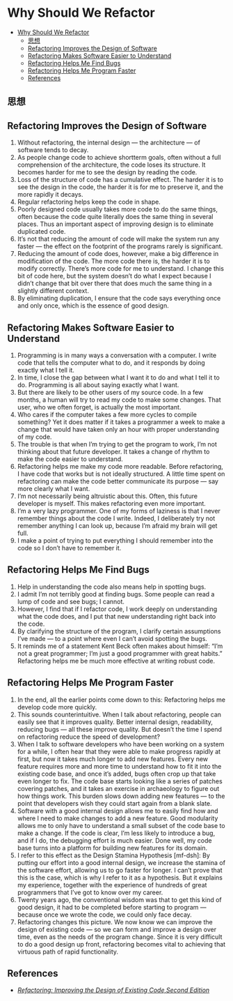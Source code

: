 # Why Should We Refactor


<!-- TOC -->

- [Why Should We Refactor](#why-should-we-refactor)
    - [思想](#思想)
    - [Refactoring Improves the Design of Software](#refactoring-improves-the-design-of-software)
    - [Refactoring Makes Software Easier to Understand](#refactoring-makes-software-easier-to-understand)
    - [Refactoring Helps Me Find Bugs](#refactoring-helps-me-find-bugs)
    - [Refactoring Helps Me Program Faster](#refactoring-helps-me-program-faster)
    - [References](#references)

<!-- /TOC -->


## 思想


## Refactoring Improves the Design of Software
1. Without refactoring, the internal design — the architecture — of software tends to decay. 
2. As people change code to achieve short­term goals, often without a full comprehension of the architecture, the code loses its structure. It becomes harder for me to see the design by reading the code. 
3. Loss of the structure of code has a cumulative effect. The harder it is to see the design in the code, the harder it is for me to preserve it, and the more rapidly it decays. 
4. Regular refactoring helps keep the code in shape. 
5. Poorly designed code usually takes more code to do the same things, often because the code quite literally does the same thing in several places. Thus an important aspect of improving design is to eliminate duplicated code. 
6. It’s not that reducing the amount of code will make the system run any faster — the effect on the footprint of the programs rarely is significant. 
7. Reducing the amount of code does, however, make a big difference in modification of the code. The more code there is, the harder it is to modify correctly. There’s more code for me to understand. I change this bit of code here, but the system doesn’t do what I expect because I didn’t change that bit over there that does much the same thing in a slightly different context. 
8. By eliminating duplication, I ensure that the code says everything once and only once, which is the essence of good design.

## Refactoring Makes Software Easier to Understand 
1. Programming is in many ways a conversation with a computer. I write code that tells the computer what to do, and it responds by doing exactly what I tell it. 
2. In time, I close the gap between what I want it to do and what I tell it to do. Programming is all about saying exactly what I want. 
3. But there are likely to be other users of my source code. In a few months, a human will try to read my code to make some changes. That user, who we often forget, is actually the most important. 
4. Who cares if the computer takes a few more cycles to compile something? Yet it does matter if it takes a programmer a week to make a change that would have taken only an hour with proper understanding of my code. 
5. The trouble is that when I’m trying to get the program to work, I’m not thinking about that future developer. It takes a change of rhythm to make the code easier to understand.
6. Refactoring helps me make my code more readable. Before refactoring, I have code that works but is not ideally structured. A little time spent on refactoring can make the code better communicate its purpose — say more clearly what I want. 
7. I’m not necessarily being altruistic about this. Often, this future developer is myself. This makes refactoring even more important. 
8. I’m a very lazy programmer. One of my forms of laziness is that I never remember things about the code I write. Indeed, I deliberately try not remember anything I can look up, because I’m afraid my brain will get full. 
9. I make a point of trying to put everything I should remember into the code so I don’t have to remember it.


## Refactoring Helps Me Find Bugs 
1. Help in understanding the code also means help in spotting bugs. 
2. I admit I’m not terribly good at finding bugs. Some people can read a lump of code and see bugs; I cannot. 
3. However, I find that if I refactor code, I work deeply on understanding what the code does, and I put that new understanding right back into the code. 
4. By clarifying the structure of the program, I clarify certain assumptions I’ve made — to a point where even I can’t avoid spotting the bugs. 
5. It reminds me of a statement Kent Beck often makes about himself: “I’m not a great programmer; I’m just a good programmer with great habits.” Refactoring helps me be much more effective at writing robust code.


## Refactoring Helps Me Program Faster 
1. In the end, all the earlier points come down to this: Refactoring helps me develop code more quickly. 
2. This sounds counterintuitive. When I talk about refactoring, people can easily see that it improves quality. Better internal design, readability, reducing bugs — all these improve quality. But doesn’t the time I spend on refactoring reduce the speed of development? 
3. When I talk to software developers who have been working on a system for a while, I often hear that they were able to make progress rapidly at first, but now it takes much longer to add new features. Every new feature requires more and more time to understand how to fit it into the existing code base, and once it’s added, bugs often crop up that take even longer to fix. The code base starts looking like a series of patches covering patches, and it takes an exercise in archaeology to figure out how things work. This burden slows down adding new features — to the point that developers wish they could start again from a blank slate.
4. Software with a good internal design allows me to easily find how and where I need to make changes to add a new feature. Good modularity allows me to only have to understand a small subset of the code base to make a change. If the code is clear, I’m less likely to introduce a bug, and if I do, the debugging effort is much easier. Done well, my code base turns into a platform for building new features for its domain. 
5. I refer to this effect as the Design Stamina Hypothesis [mf­-dsh]: By putting our effort into a good internal design, we increase the stamina of the software effort, allowing us to go faster for longer. I can’t prove that this is the case, which is why I refer to it as a hypothesis. But it explains my experience, together with the experience of hundreds of great programmers that I’ve got to know over my career.
6. Twenty years ago, the conventional wisdom was that to get this kind of good design, it had to be completed before starting to program — because once we wrote the code, we could only face decay. 
7. Refactoring changes this picture. We now know we can improve the design of existing code — so we can form and improve a design over time, even as the needs of the program change. Since it is very difficult to do a good design up front, refactoring becomes vital to achieving that virtuous path of rapid functionality.


## References
* [*Refactoring: Improving the Design of Existing Code,Second Edition*](https://book.douban.com/subject/30332135/)
